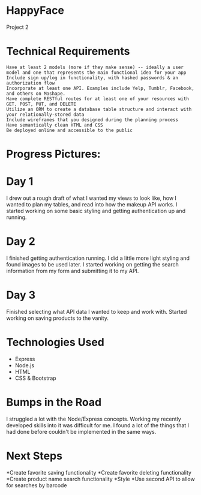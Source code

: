# HappyFace
Project 2

# Technical Requirements

    Have at least 2 models (more if they make sense) -- ideally a user model and one that represents the main functional idea for your app
    Include sign up/log in functionality, with hashed passwords & an authorization flow
    Incorporate at least one API. Examples include Yelp, Tumblr, Facebook, and others on Mashape.
    Have complete RESTful routes for at least one of your resources with GET, POST, PUT, and DELETE
    Utilize an ORM to create a database table structure and interact with your relationally-stored data
    Include wireframes that you designed during the planning process
    Have semantically clean HTML and CSS
    Be deployed online and accessible to the public


# Progress Pictures:

# Day 1
I drew out a rough draft of what I wanted my views to look like, how I wanted to plan my tables, and read into how the makeup API works. I started working on some basic styling and getting authentication up and running.

# Day 2
I finished getting authentication running. I did a little more light styling and found images to be used later. I started working on getting the search information from my form and submitting it to my API.

# Day 3
Finished selecting what API data I wanted to keep and work with. Started working on saving products to the vanity.

# Technologies Used

* Express
* Node.js
* HTML
* CSS & Bootstrap

# Bumps in the Road

I struggled a lot with the Node/Express concepts. Working my recently developed skills into it was difficult for me. I found a lot of the things that I had done before couldn't be implemented in the same ways.

# Next Steps
*Create favorite saving functionality
*Create favorite deleting functionality
*Create product name search functionality
*Style
*Use second API to allow for searches by barcode
